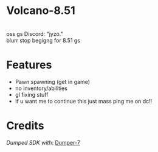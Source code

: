 # Volcano-8.51
</br>
oss gs Discord: "jyzo."
</br>
blurr stop begigng for 8.51 gs 
</br>

# Features
- Pawn spawning (get in game)
- no inventory/abilities
- gl fixing stuff
- if u want me to continue this just mass ping me on dc!!

# Credits
*Dumped SDK with*: [Dumper-7](https://github.com/Encryqed/Dumper-7)
